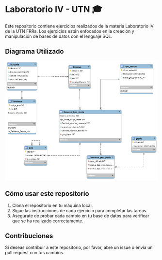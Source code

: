 # Laboratorio IV - UTN 🎓

Este repositorio contiene ejercicios realizados de la materia Laboratorio IV de la UTN FRRa. Los ejercicios están enfocados en la creación y manipulación de bases de datos con el lenguaje SQL.

## Diagrama Utilizado
![Diagrama Utilizado](diagramaJurasicPark.png)

## Cómo usar este repositorio

1. Clona el repositorio en tu máquina local.
2. Sigue las instrucciones de cada ejercicio para completar las tareas.
3. Asegúrate de probar cada cambio en tu base de datos para verificar que se ha realizado correctamente.

## Contribuciones

Si deseas contribuir a este repositorio, por favor, abre un issue o envía un pull request con tus cambios.

